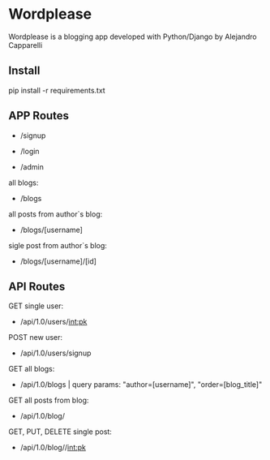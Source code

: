 # Wordplease

Wordplease is a blogging app developed with Python/Django by Alejandro Capparelli

## Install

pip install -r requirements.txt

## APP Routes

- /signup

- /login

- /admin

all blogs: 
- /blogs

all posts from author`s blog: 
- /blogs/[username] 

sigle post from author`s blog:

- /blogs/[username]/[id]


## API Routes

GET  single user:   
- /api/1.0/users/<int:pk>


POST  new user:  
- /api/1.0/users/signup

GET  all blogs:   
- /api/1.0/blogs  | query params: "author=[username]", "order=[blog_title]"

GET  all posts from blog:   
- /api/1.0/blog/<username> 

GET, PUT, DELETE single post:
- /api/1.0/blog/<username>/<int:pk>